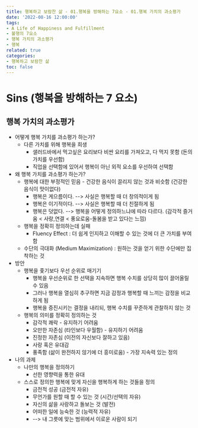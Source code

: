 ```yaml
---
title: 행복하고 보람찬 삶 - 01.행복을 방해하는 7요소 - 01.행복 가치의 과소평가
date: '2022-08-16 12:00:00'
tags:
- A Life of Happiness and Fulfillment
- 불행의 7요소
- 행복 가치의 과소평가
- 행복
related: true
categories:
- 행복하고 보람찬 삶
toc: false
---
```


# Sins (행복을 방해하는 7 요소)


## 행복 가치의 과소평가
+ 어떻게 행복 가치를 과소평가 하는가?
	* 다른 가치를 위해 행복을 희생
		- 샐러드바에서 먹고싶은 요리보다 비싼 요리를 가져오고, 다 먹지 못함 (돈의 가치를 우선함)
		- 직업을 선택함에 있어서 행복이 아닌 외적 요소를 우선하여 선택함
+ 왜 행복 가치를 과소평가 하는가?
	* 행복에 대한 부정적인 믿음 - 건강한 음식이 끌리지 않는 것과 비슷함 (건강한 음식이 맛이없다)
		- 행복은 게으름이다. --> 사실은 행복할 때 더 창의적이게 됨
		- 행복은 이기적이다. --> 사실은 행복할 때 더 친절하게 됨
		- 행복은 덧없다. --> 행복을 어떻게 정의하느냐에 따라 다르다. (감각적 즐거움 < 사랑,연결 < 풍요로움-돌봄을 받고 있다는 느낌)
	* 행복을 정확히 정의하는데 실패
		- Fluency Effect : 더 쉽게 인지하고 이해할 수 있는 것에 더 큰 가치를 부여함
	* 수단의 극대화 (Medium Maximization) : 원하는 것을 얻기 위한 수단에만 집착하는 것
+ 방안
	* 행복을 좇기보다 우선 순위로 매기기
		- 행복을 우선순위로 한 선택을 지속하면 행복 수치를 상당히 많이 끌어올릴 수 있음
		- 그러나 행복을 열심히 추구하면 지금 감정과 행복할 때 느끼는 감정을 비교하게 됨
		- 행복을 증진시키는 결정을 내리되, 행복 수치를 꾸준하게 관찰하지 않는 것
	* 행복의 의미를 정확히 정의하는 것
		- 감각적 쾌락 - 유지하기 어려움
		- 오만한 자존심 (타인보다 우월함) - 유지하기 어려움
		- 진정한 자존심 (이전의 자신보다 잘하고 있음)
		- 사랑 혹은 유대감
		- 풍족함 (삶이 완전하지 않기에 더 흥미로움) - 가장 지속력 있는 정의
+ 나의 과제
	* 나만의 행복을 정의하기
		- 선한 영향력을 통한 유대
	* 스스로 정의한 행복에 맞게 자신을 행복하게 하는 것들을 정의
		- 금전적 성공 (금전적 자유)
		- 무언가를 원할 때 할 수 있는 것 (시간/선택의 자유)
		- 자신의 삶을 사랑하고 돌보는 것 (발전)
		- 어떠한 일에 능숙한 것 (능력적 자유)
		- --> 내 그릇에 맞는 범위에서 이로운 사람이 되기

